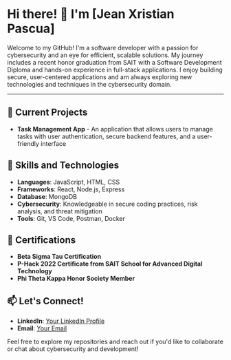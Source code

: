 # Hi there! 👋 I'm [Jean Xristian Pascua]

Welcome to my GitHub! I'm a software developer with a passion for cybersecurity and an eye for efficient, scalable solutions. My journey includes a recent honor graduation from SAIT with a Software Development Diploma and hands-on experience in full-stack applications. I enjoy building secure, user-centered applications and am always exploring new technologies and techniques in the cybersecurity domain.

---

## 🔭 Current Projects
- **Task Management App** - An application that allows users to manage tasks with user authentication, secure backend features, and a user-friendly interface

## 🌱 Skills and Technologies
- **Languages**: JavaScript, HTML, CSS
- **Frameworks**: React, Node.js, Express
- **Database**: MongoDB
- **Cybersecurity**: Knowledgeable in secure coding practices, risk analysis, and threat mitigation
- **Tools**: Git, VS Code, Postman, Docker

## 📜 Certifications
- **Beta Sigma Tau Certification**
- **P-Hack 2022 Certificate from SAIT School for Advanced Digital Technology**
- **Phi Theta Kappa Honor Society Member**

## 📫 Let's Connect!
- **LinkedIn**: [Your LinkedIn Profile](https://www.linkedin.com/in/jeanxristianpascua/)
- **Email**: [Your Email](mailto:jex.pascua@yahoo.com)

Feel free to explore my repositories and reach out if you'd like to collaborate or chat about cybersecurity and development!

